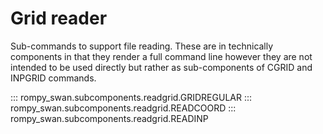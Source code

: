 # Grid reader

Sub-commands to support file reading. These are in technically components in that they
render a full command line however they are not intended to be used directly but rather
as sub-components of CGRID and INPGRID commands.

::: rompy_swan.subcomponents.readgrid.GRIDREGULAR
::: rompy_swan.subcomponents.readgrid.READCOORD
::: rompy_swan.subcomponents.readgrid.READINP